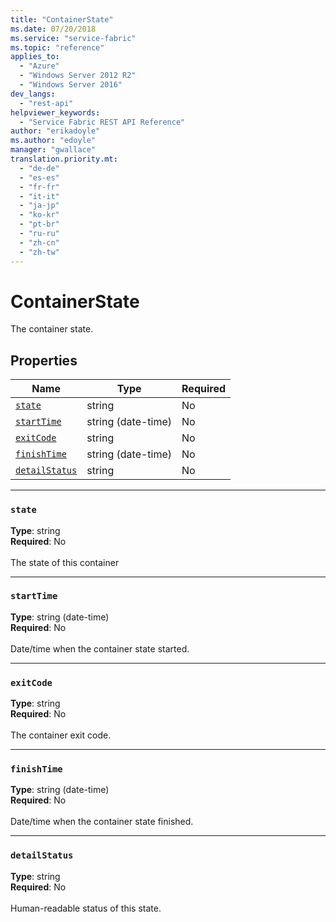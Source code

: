 ```yaml
---
title: "ContainerState"
ms.date: 07/20/2018
ms.service: "service-fabric"
ms.topic: "reference"
applies_to: 
  - "Azure"
  - "Windows Server 2012 R2"
  - "Windows Server 2016"
dev_langs: 
  - "rest-api"
helpviewer_keywords: 
  - "Service Fabric REST API Reference"
author: "erikadoyle"
ms.author: "edoyle"
manager: "gwallace"
translation.priority.mt: 
  - "de-de"
  - "es-es"
  - "fr-fr"
  - "it-it"
  - "ja-jp"
  - "ko-kr"
  - "pt-br"
  - "ru-ru"
  - "zh-cn"
  - "zh-tw"
---
```

# ContainerState

The container state.

## Properties
| Name | Type | Required |
| --- | --- | --- |
| [`state`](#state) | string | No |
| [`startTime`](#starttime) | string (date-time) | No |
| [`exitCode`](#exitcode) | string | No |
| [`finishTime`](#finishtime) | string (date-time) | No |
| [`detailStatus`](#detailstatus) | string | No |

____
### `state`
__Type__: string <br/>
__Required__: No<br/>
<br/>
The state of this container

____
### `startTime`
__Type__: string (date-time) <br/>
__Required__: No<br/>
<br/>
Date/time when the container state started.

____
### `exitCode`
__Type__: string <br/>
__Required__: No<br/>
<br/>
The container exit code.

____
### `finishTime`
__Type__: string (date-time) <br/>
__Required__: No<br/>
<br/>
Date/time when the container state finished.

____
### `detailStatus`
__Type__: string <br/>
__Required__: No<br/>
<br/>
Human-readable status of this state.
